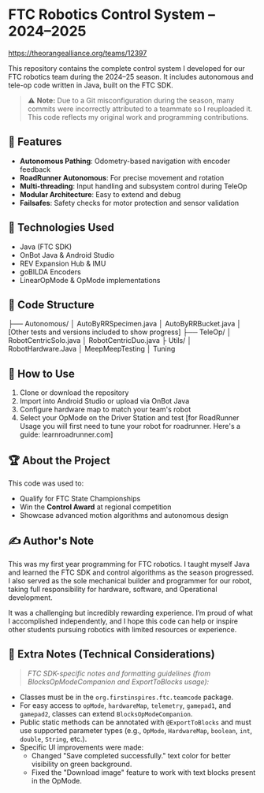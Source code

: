 # FTC Robotics Control System – 2024–2025
https://theorangealliance.org/teams/12397

This repository contains the complete control system I developed for our FTC robotics team during the 2024–25 season. It includes autonomous and tele-op code written in Java, built on the FTC SDK.

> ⚠️ **Note:** Due to a Git misconfiguration during the season, many commits were incorrectly attributed to a teammate so I reuploaded it. This code reflects my original work and programming contributions.


## 🧠 Features
- **Autonomous Pathing**: Odometry-based navigation with encoder feedback
- **RoadRunner Autonomous**: For precise movement and rotation
- **Multi-threading**: Input handling and subsystem control during TeleOp
- **Modular Architecture**: Easy to extend and debug
- **Failsafes**: Safety checks for motor protection and sensor validation

## 🔧 Technologies Used
- Java (FTC SDK)
- OnBot Java & Android Studio
- REV Expansion Hub & IMU
- goBILDA Encoders
- LinearOpMode & OpMode implementations

## 📁 Code Structure
├── Autonomous/
│ AutoByRRSpecimen.java
│ AutoByRRBucket.java
│ [Other tests and versions included to show progress]
├── TeleOp/
│ RobotCentricSolo.java
│ RobotCentricDuo.java
├ Utils/
│ RobotHardware.Java
│ MeepMeepTesting
│ Tuning


## 🧪 How to Use
1. Clone or download the repository
2. Import into Android Studio or upload via OnBot Java
3. Configure hardware map to match your team's robot
4. Select your OpMode on the Driver Station and test
   [for RoadRunner Usage you will first need to tune your robot for roadrunner. Here's a guide: learnroadrunner.com]

## 🏆 About the Project
This code was used to:
- Qualify for FTC State Championships
- Win the **Control Award** at regional competition
- Showcase advanced motion algorithms and autonomous design

## ✍️ Author's Note

This was my first year programming for FTC robotics. I taught myself Java and learned the FTC SDK and control algorithms as the season progressed. I also served as the sole mechanical builder and programmer for our robot, taking full responsibility for hardware, software, and Operational development.

It was a challenging but incredibly rewarding experience. I’m proud of what I accomplished independently, and I hope this code can help or inspire other students pursuing robotics with limited resources or experience.

## 🧩 Extra Notes (Technical Considerations)

> _FTC SDK-specific notes and formatting guidelines (from BlocksOpModeCompanion and ExportToBlocks usage):_

- Classes must be in the `org.firstinspires.ftc.teamcode` package.
- For easy access to `opMode`, `hardwareMap`, `telemetry`, `gamepad1`, and `gamepad2`, classes can extend `BlocksOpModeCompanion`.
- Public static methods can be annotated with `@ExportToBlocks` and must use supported parameter types (e.g., `OpMode`, `HardwareMap`, `boolean`, `int`, `double`, `String`, etc.).
- Specific UI improvements were made:
  - Changed "Save completed successfully." text color for better visibility on green background.
  - Fixed the "Download image" feature to work with text blocks present in the OpMode.
